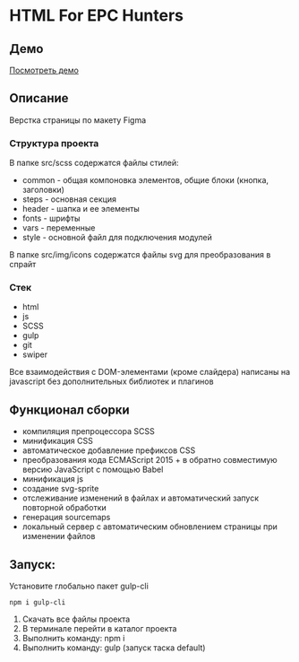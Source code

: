 # HTML For EPC Hunters

## Демо
[Посмотреть демо](http://epchunterstest.mydevstand.ru/)

## Описание
Верстка страницы по макету Figma

### Структура проекта
В папке src/scss содержатся файлы стилей:
- common - общая компоновка элементов, общие блоки (кнопка, заголовки)
- steps - основная секция
- header - шапка и ее элементы
- fonts - шрифты
- vars - переменные
- style - основной файл для подключения модулей

В папке src/img/icons содержатся файлы svg для преобразования в спрайт

### Стек
- html
- js
- SCSS
- gulp
- git
- swiper

Все взаимодействия с DOM-элементами (кроме слайдера) написаны на javascript без дополнительных библиотек и плагинов

## Функционал сборки
- компиляция препроцессора SCSS
- минификация CSS
- автоматическое добавление префиксов CSS
- преобразования кода ECMAScript 2015 + в обратно совместимую версию JavaScript с помощью Babel
- минификация js
- создание svg-sprite
- отслеживание изменений в файлах и автоматический запуск повторной обработки
- генерация sourcemaps
- локальный сервер с автоматическим обновлением страницы при изменении файлов

## Запуск:  
Установите глобально пакет gulp-cli

``
npm i gulp-cli
``
1. Скачать все файлы проекта  
2. В терминале перейти в каталог проекта  
3. Выполнить команду: npm i  
4. Выполнить команду: gulp (запуск таска default)

